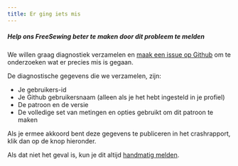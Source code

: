 ```yaml
---
title: Er ging iets mis
---
```


##### Help ons FreeSewing beter te maken door dit probleem te melden

We willen graag diagnostiek verzamelen en [maak een issue op Github](https://github.com/freesewing/freesewing/issues/new) om te onderzoeken wat er precies mis is gegaan.

De diagnostische gegevens die we verzamelen, zijn:

-   Je gebruikers-id
-   Je Github gebruikersnaam (alleen als je het hebt ingesteld in je profiel)
-   De patroon en de versie
-   De volledige set van metingen en opties gebruikt om dit patroon te maken

Als je ermee akkoord bent deze gegevens te publiceren in het crashrapport, klik dan op de knop hieronder.

Als dat niet het geval is, kun je dit altijd [handmatig melden](https://github.com/freesewing/freesewing/issues/new).
